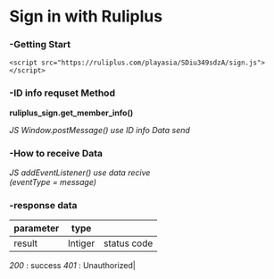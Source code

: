 # Sign in with Ruliplus

### -Getting Start
```
<script src="https://ruliplus.com/playasia/SDiu349sdzA/sign.js"></script>
```

### -ID info requset Method
**ruliplus_sign.get_member_info()**

*JS Window.postMessage() use ID info Data send*

### -How to receive Data
*JS addEventListener() use data recive  
(eventType = message)*

### -response data
|parameter|type||
|---|---|---|
|result|Intiger|status code  
*200* : success 
*401* : Unauthorized|
